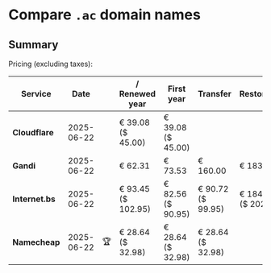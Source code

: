 # Compare `.ac` domain names

## Summary

Pricing (excluding taxes):

| Service | Date |  | / Renewed year | First year | Transfer | Restoration |
|--|--|--|--|--|--|--|
| **Cloudflare** | 2025-06-22 |  | € 39.08<br>($ 45.00) | € 39.08<br>($ 45.00) |  |  |
| **Gandi** | 2025-06-22 |  | € 62.31 | € 73.53 | € 160.00 | € 183.05 |
| **Internet.bs** | 2025-06-22 |  | € 93.45<br>($ 102.95) | € 82.56<br>($ 90.95) | € 90.72<br>($ 99.95) | € 184.25<br>($ 202.95) |
| **Namecheap** | 2025-06-22 | 🏆 | € 28.64<br>($ 32.98) | € 28.64<br>($ 32.98) | € 28.64<br>($ 32.98) |  |
